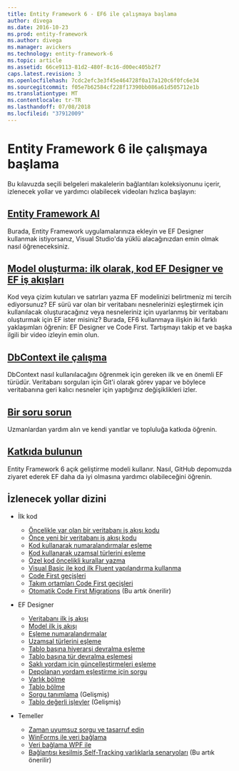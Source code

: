 ```yaml
---
title: Entity Framework 6 - EF6 ile çalışmaya başlama
author: divega
ms.date: 2016-10-23
ms.prod: entity-framework
ms.author: divega
ms.manager: avickers
ms.technology: entity-framework-6
ms.topic: article
ms.assetid: 66ce9113-81d2-480f-8c16-d00ec405b2f7
caps.latest.revision: 3
ms.openlocfilehash: 7cdc2efc3e3f45e464728f0a17a120c6f0fc6e34
ms.sourcegitcommit: f05e7b62584cf228f17390bb086a61d505712e1b
ms.translationtype: MT
ms.contentlocale: tr-TR
ms.lasthandoff: 07/08/2018
ms.locfileid: "37912009"
---
```

# <a name="get-started-with-entity-framework-6"></a>Entity Framework 6 ile çalışmaya başlama

Bu kılavuzda seçili belgeleri makalelerin bağlantıları koleksiyonunu içerir, izlenecek yollar ve yardımcı olabilecek videoları hızlıca başlayın:

## <a name="get-entity-frameworkef6fundamentalsinstallmd"></a>[Entity Framework Al](~/ef6/fundamentals/install.md)
Burada, Entity Framework uygulamalarınıza ekleyin ve EF Designer kullanmak istiyorsanız, Visual Studio'da yüklü alacağınızdan emin olmak nasıl öğreneceksiniz.

## <a name="creating-a-model-code-first-the-ef-designer-and-the-ef-workflowsef6modelingindexmd"></a>[Model oluşturma: ilk olarak, kod EF Designer ve EF iş akışları](~/ef6/modeling/index.md)
Kod veya çizim kutuları ve satırları yazma EF modelinizi belirtmeniz mi tercih ediyorsunuz?
EF sürü var olan bir veritabanı nesnelerinizi eşleştirmek için kullanılacak oluşturacağınız veya nesneleriniz için uyarlanmış bir veritabanı oluşturmak için EF ister misiniz?
Burada, EF6 kullanmaya ilişkin iki farklı yaklaşımları öğrenin: EF Designer ve Code First.
Tartışmayı takip et ve başka ilgili bir video izleyin emin olun.

## <a name="working-with-dbcontextef6fundamentalsworking-with-dbcontextmd"></a>[DbContext ile çalışma](~/ef6/fundamentals/working-with-dbcontext.md)
DbContext nasıl kullanılacağını öğrenmek için gereken ilk ve en önemli EF türüdür. Veritabanı sorguları için Git'i olarak görev yapar ve böylece veritabanına geri kalıcı nesneler için yaptığınız değişiklikleri izler.

## <a name="ask-a-questionef6resourcesget-helpmd"></a>[Bir soru sorun](~/ef6/resources/get-help.md)
Uzmanlardan yardım alın ve kendi yanıtlar ve topluluğa katkıda öğrenin.

## <a name="contributehttpgithubcomaspnetentityframework6"></a>[Katkıda bulunun](http://github.com/aspnet/EntityFramework6/)
Entity Framework 6 açık geliştirme modeli kullanır. Nasıl, GitHub depomuzda ziyaret ederek EF daha da iyi olmasına yardımcı olabileceğini öğrenin.

## <a name="index-of-walkthroughs"></a>İzlenecek yollar dizini

- İlk kod
  - [Öncelikle var olan bir veritabanı iş akışı kodu](~/ef6/modeling/code-first/workflows/existing-database.md)
  - [Önce yeni bir veritabanı iş akışı kodu](~/ef6/modeling/code-first/workflows/new-database.md)
  - [Kod kullanarak numaralandırmalar eşleme](~/ef6/modeling/code-first/data-types/enums.md)
  - [Kod kullanarak uzamsal türlerini eşleme](~/ef6/modeling/code-first/data-types/spatial.md)
  - [Özel kod öncelikli kurallar yazma](~/ef6/modeling/code-first/conventions/custom.md)
  - [Visual Basic ile kod ilk Fluent yapılandırma kullanma](~/ef6/modeling/code-first/fluent/vb.md)
  - [Code First geçişleri](~/ef6/modeling/code-first/migrations/index.md)
  - [Takım ortamları Code First geçişleri](~/ef6/modeling/code-first/migrations/teams.md)
  - [Otomatik Code First Migrations](~/ef6/modeling/code-first/migrations/automatic.md) (Bu artık önerilir)

- EF Designer
  - [Veritabanı ilk iş akışı](~/ef6/modeling/designer/workflows/database-first.md)
  - [Model ilk iş akışı](~/ef6/modeling/designer/workflows/model-first.md)
  - [Eşleme numaralandırmalar](~/ef6/modeling/designer/data-types/enums.md)
  - [Uzamsal türlerini eşleme](~/ef6/modeling/designer/data-types/spatial.md)
  - [Tablo başına hiyerarşi devralma eşleme](~/ef6/modeling/designer/inheritance/tph.md)
  - [Tablo başına tür devralma eşlemesi](~/ef6/modeling/designer/inheritance/tpt.md)
  - [Saklı yordam için güncelleştirmeleri eşleme](~/ef6/modeling/designer/stored-procedures/cud.md)
  - [Depolanan yordam eşleştirme için sorgu](~/ef6/modeling/designer/stored-procedures/query.md)
  - [Varlık bölme](~/ef6/modeling/designer/entity-splitting.md)
  - [Tablo bölme](~/ef6/modeling/designer/table-splitting.md)
  - [Sorgu tanımlama](~/ef6/modeling/designer/advanced/defining-query.md) (Gelişmiş)
  - [Tablo değerli işlevler](~/ef6/modeling/designer/advanced/tvfs.md) (Gelişmiş)

- Temeller
  - [Zaman uyumsuz sorgu ve tasarruf edin](~/ef6/fundamentals/async.md)
  - [WinForms ile veri bağlama](~/ef6/fundamentals/databinding/winforms.md)
  - [Veri bağlama WPF ile](~/ef6/fundamentals/databinding/wpf.md)
  - [Bağlantısı kesilmiş Self-Tracking varlıklarla senaryoları](~/ef6/fundamentals/disconnected-entities/self-tracking-entities/walkthrough.md) (Bu artık önerilir)
